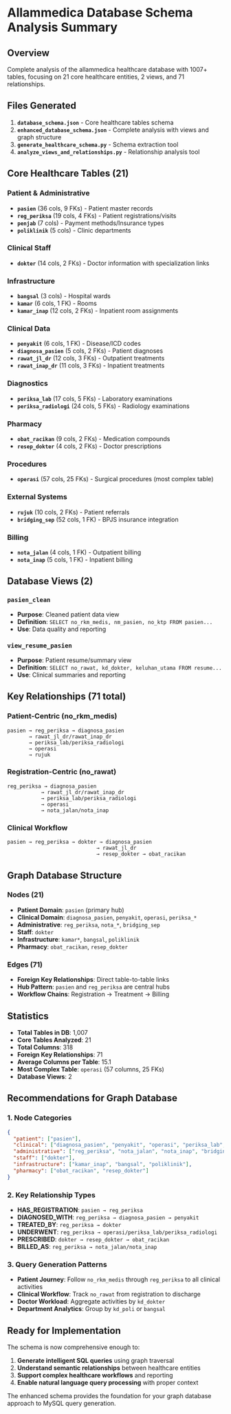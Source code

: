 # Allammedica Database Schema Analysis Summary

## Overview
Complete analysis of the allammedica healthcare database with 1007+ tables, focusing on 21 core healthcare entities, 2 views, and 71 relationships.

## Files Generated
1. **`database_schema.json`** - Core healthcare tables schema
2. **`enhanced_database_schema.json`** - Complete analysis with views and graph structure
3. **`generate_healthcare_schema.py`** - Schema extraction tool
4. **`analyze_views_and_relationships.py`** - Relationship analysis tool

## Core Healthcare Tables (21)

### Patient & Administrative
- **`pasien`** (36 cols, 9 FKs) - Patient master records
- **`reg_periksa`** (19 cols, 4 FKs) - Patient registrations/visits
- **`penjab`** (7 cols) - Payment methods/Insurance types
- **`poliklinik`** (5 cols) - Clinic departments

### Clinical Staff
- **`dokter`** (14 cols, 2 FKs) - Doctor information with specialization links

### Infrastructure
- **`bangsal`** (3 cols) - Hospital wards
- **`kamar`** (6 cols, 1 FK) - Rooms
- **`kamar_inap`** (12 cols, 2 FKs) - Inpatient room assignments

### Clinical Data
- **`penyakit`** (6 cols, 1 FK) - Disease/ICD codes
- **`diagnosa_pasien`** (5 cols, 2 FKs) - Patient diagnoses
- **`rawat_jl_dr`** (12 cols, 3 FKs) - Outpatient treatments
- **`rawat_inap_dr`** (11 cols, 3 FKs) - Inpatient treatments

### Diagnostics
- **`periksa_lab`** (17 cols, 5 FKs) - Laboratory examinations
- **`periksa_radiologi`** (24 cols, 5 FKs) - Radiology examinations

### Pharmacy
- **`obat_racikan`** (9 cols, 2 FKs) - Medication compounds
- **`resep_dokter`** (4 cols, 2 FKs) - Doctor prescriptions

### Procedures
- **`operasi`** (57 cols, 25 FKs) - Surgical procedures (most complex table)

### External Systems
- **`rujuk`** (10 cols, 2 FKs) - Patient referrals
- **`bridging_sep`** (52 cols, 1 FK) - BPJS insurance integration

### Billing
- **`nota_jalan`** (4 cols, 1 FK) - Outpatient billing
- **`nota_inap`** (5 cols, 1 FK) - Inpatient billing

## Database Views (2)

### `pasien_clean`
- **Purpose**: Cleaned patient data view
- **Definition**: `SELECT no_rkm_medis, nm_pasien, no_ktp FROM pasien...`
- **Use**: Data quality and reporting

### `view_resume_pasien`
- **Purpose**: Patient resume/summary view
- **Definition**: `SELECT no_rawat, kd_dokter, keluhan_utama FROM resume...`
- **Use**: Clinical summaries and reporting

## Key Relationships (71 total)

### Patient-Centric (no_rkm_medis)
```
pasien → reg_periksa → diagnosa_pasien
       → rawat_jl_dr/rawat_inap_dr
       → periksa_lab/periksa_radiologi
       → operasi
       → rujuk
```

### Registration-Centric (no_rawat)
```
reg_periksa → diagnosa_pasien
           → rawat_jl_dr/rawat_inap_dr
           → periksa_lab/periksa_radiologi
           → operasi
           → nota_jalan/nota_inap
```

### Clinical Workflow
```
pasien → reg_periksa → dokter → diagnosa_pasien
                             → rawat_jl_dr
                             → resep_dokter → obat_racikan
```

## Graph Database Structure

### Nodes (21)
- **Patient Domain**: `pasien` (primary hub)
- **Clinical Domain**: `diagnosa_pasien`, `penyakit`, `operasi`, `periksa_*`
- **Administrative**: `reg_periksa`, `nota_*`, `bridging_sep`
- **Staff**: `dokter`
- **Infrastructure**: `kamar*`, `bangsal`, `poliklinik`
- **Pharmacy**: `obat_racikan`, `resep_dokter`

### Edges (71)
- **Foreign Key Relationships**: Direct table-to-table links
- **Hub Pattern**: `pasien` and `reg_periksa` are central hubs
- **Workflow Chains**: Registration → Treatment → Billing

## Statistics
- **Total Tables in DB**: 1,007
- **Core Tables Analyzed**: 21
- **Total Columns**: 318
- **Foreign Key Relationships**: 71
- **Average Columns per Table**: 15.1
- **Most Complex Table**: `operasi` (57 columns, 25 FKs)
- **Database Views**: 2

## Recommendations for Graph Database

### 1. **Node Categories**
```json
{
  "patient": ["pasien"],
  "clinical": ["diagnosa_pasien", "penyakit", "operasi", "periksa_lab", "periksa_radiologi"],
  "administrative": ["reg_periksa", "nota_jalan", "nota_inap", "bridging_sep"],
  "staff": ["dokter"],
  "infrastructure": ["kamar_inap", "bangsal", "poliklinik"],
  "pharmacy": ["obat_racikan", "resep_dokter"]
}
```

### 2. **Key Relationship Types**
- **HAS_REGISTRATION**: `pasien → reg_periksa`
- **DIAGNOSED_WITH**: `reg_periksa → diagnosa_pasien → penyakit`
- **TREATED_BY**: `reg_periksa → dokter`
- **UNDERWENT**: `reg_periksa → operasi/periksa_lab/periksa_radiologi`
- **PRESCRIBED**: `dokter → resep_dokter → obat_racikan`
- **BILLED_AS**: `reg_periksa → nota_jalan/nota_inap`

### 3. **Query Generation Patterns**
- **Patient Journey**: Follow `no_rkm_medis` through `reg_periksa` to all clinical activities
- **Clinical Workflow**: Track `no_rawat` from registration to discharge
- **Doctor Workload**: Aggregate activities by `kd_dokter`
- **Department Analytics**: Group by `kd_poli` or `bangsal`

## Ready for Implementation
The schema is now comprehensive enough to:
1. **Generate intelligent SQL queries** using graph traversal
2. **Understand semantic relationships** between healthcare entities
3. **Support complex healthcare workflows** and reporting
4. **Enable natural language query processing** with proper context

The enhanced schema provides the foundation for your graph database approach to MySQL query generation.